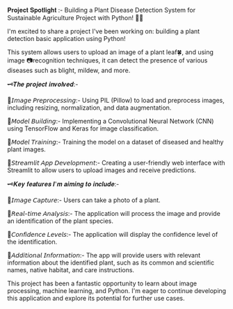 𝐏𝐫𝐨𝐣𝐞𝐜𝐭 𝐒𝐩𝐨𝐭𝐥𝐢𝐠𝐡𝐭 :- Building a Plant Disease Detection System for Sustainable Agriculture Project with Python! 🌿🌱

I'm excited to share a project I've been working on: building a plant detection basic application using Python!

This system allows users to upload an image of a plant leaf🍀, and using image 📷recognition techniques, it can detect the presence of various diseases such as blight, mildew, and more.


🗝𝑻𝒉𝒆 𝒑𝒓𝒐𝒋𝒆𝒄𝒕 𝒊𝒏𝒗𝒐𝒍𝒗𝒆𝒅:-

📎𝘐𝘮𝘢𝘨𝘦 𝘗𝘳𝘦𝘱𝘳𝘰𝘤𝘦𝘴𝘴𝘪𝘯𝘨:- Using PIL (Pillow) to load and preprocess images, including resizing, normalization, and data augmentation.

📎𝘔𝘰𝘥𝘦𝘭 𝘉𝘶𝘪𝘭𝘥𝘪𝘯𝘨:- Implementing a Convolutional Neural Network (CNN) using TensorFlow and Keras for image classification.

📎𝘔𝘰𝘥𝘦𝘭 𝘛𝘳𝘢𝘪𝘯𝘪𝘯𝘨:- Training the model on a dataset of diseased and healthy plant images.

📎𝘚𝘵𝘳𝘦𝘢𝘮𝘭𝘪𝘵 𝘈𝘱𝘱 𝘋𝘦𝘷𝘦𝘭𝘰𝘱𝘮𝘦𝘯𝘵:- Creating a user-friendly web interface with Streamlit to allow users to upload images and receive predictions.



🗝𝑲𝒆𝒚 𝒇𝒆𝒂𝒕𝒖𝒓𝒆𝒔 𝑰'𝒎 𝒂𝒊𝒎𝒊𝒏𝒈 𝒕𝒐 𝒊𝒏𝒄𝒍𝒖𝒅𝒆:-

📎𝘐𝘮𝘢𝘨𝘦 𝘊𝘢𝘱𝘵𝘶𝘳𝘦:- Users can take a photo of a plant.

📎𝘙𝘦𝘢𝘭-𝘵𝘪𝘮𝘦 𝘈𝘯𝘢𝘭𝘺𝘴𝘪𝘴:- The application will process the image and provide an identification of the plant species.

📎𝘊𝘰𝘯𝘧𝘪𝘥𝘦𝘯𝘤𝘦 𝘓𝘦𝘷𝘦𝘭𝘴:- The application will display the confidence level of the identification.

📎𝘈𝘥𝘥𝘪𝘵𝘪𝘰𝘯𝘢𝘭 𝘐𝘯𝘧𝘰𝘳𝘮𝘢𝘵𝘪𝘰𝘯:- The app will provide users with relevant information about the identified plant, such as its common and scientific names, native habitat, and care instructions.

This project has been a fantastic opportunity to learn about image processing, machine learning, and Python. I'm eager to continue developing this application and explore its potential for further use cases.

